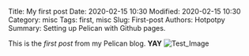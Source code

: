 Title: My first post
Date: 2020-02-15 10:30
Modified: 2020-02-15 10:30
Category: misc
Tags: first, misc
Slug: First-post
Authors: Hotpotpy
Summary: Setting up Pelican with Github pages.

This is the *first post* from my Pelican blog. **YAY**
![Test_Image]({static}/images/TEST_IMAGE.png)